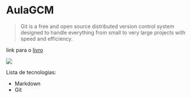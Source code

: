 # AulaGCM
>Git is a free and open source distributed version control system designed to handle everything from small to very large projects with speed and efficiency.

link para o [livro](https://git-scm.com/book)

![](https://git-scm.com/images/logo@2x.png)

Lista de tecnologias:
- Markdown
- Git


